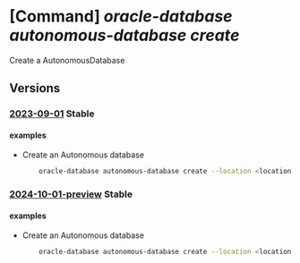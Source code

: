 # [Command] _oracle-database autonomous-database create_

Create a AutonomousDatabase

## Versions

### [2023-09-01](/Resources/mgmt-plane/L3N1YnNjcmlwdGlvbnMve30vcmVzb3VyY2Vncm91cHMve30vcHJvdmlkZXJzL29yYWNsZS5kYXRhYmFzZS9hdXRvbm9tb3VzZGF0YWJhc2VzL3t9/2023-09-01.xml) **Stable**

<!-- mgmt-plane /subscriptions/{}/resourcegroups/{}/providers/oracle.database/autonomousdatabases/{} 2023-09-01 -->

#### examples

- Create an Autonomous database
    ```bash
        oracle-database autonomous-database create --location <location> --autonomousdatabasename <name> --resource-group <resource_group> --subnet-id /<subnet_id> --display-name <display_name> --compute-model ECPU --compute-count <compute_count> --data-storage-size-in-gbs <storage_size> --license-model <BringYourOwnLicense/LicenseIncluded> --db-workload <OLTP> --admin-password <password> --db-version 19c --character-set AL32UTF8 --ncharacter-set AL16UTF16 --vnet-id <virtual network id> --regular
    ```

### [2024-10-01-preview](/Resources/mgmt-plane/L3N1YnNjcmlwdGlvbnMve30vcmVzb3VyY2Vncm91cHMve30vcHJvdmlkZXJzL29yYWNsZS5kYXRhYmFzZS9hdXRvbm9tb3VzZGF0YWJhc2VzL3t9/2024-10-01-preview.xml) **Stable**

<!-- mgmt-plane /subscriptions/{}/resourcegroups/{}/providers/oracle.database/autonomousdatabases/{} 2024-10-01-preview -->

#### examples

- Create an Autonomous database
    ```bash
        oracle-database autonomous-database create --location <location> --autonomousdatabasename <name> --resource-group <resource_group> --subnet-id /<subnet_id> --display-name <display_name> --compute-model ECPU --compute-count <compute_count> --data-storage-size-in-gbs <storage_size> --license-model <BringYourOwnLicense/LicenseIncluded> --db-workload <OLTP> --admin-password <password> --db-version 19c --character-set AL32UTF8 --ncharacter-set AL16UTF16 --vnet-id <virtual network id> --regular
    ```
